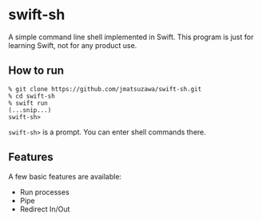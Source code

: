 # swift-sh

A simple command line shell implemented in Swift. This program is just for learning Swift, not for any product use.

## How to run

```console
% git clone https://github.com/jmatsuzawa/swift-sh.git
% cd swift-sh
% swift run
(...snip...)
swift-sh> 
```

`swift-sh>` is a prompt. You can enter shell commands there.

## Features
A few basic features are available:
- Run processes
- Pipe
- Redirect In/Out
